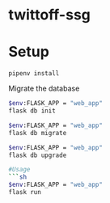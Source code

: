 # twittoff-ssg
# Setup

```
pipenv install
```
Migrate  the database

```sh
$env:FLASK_APP = "web_app"
flask db init

$env:FLASK_APP = "web_app"
flask db migrate

$env:FLASK_APP = "web_app"
flask db upgrade

#Usage
```sh
$env:FLASK_APP = "web_app"
flask run
```